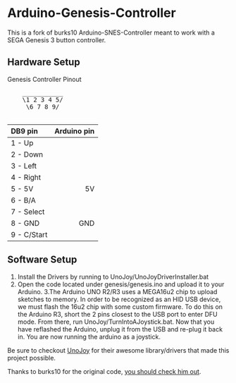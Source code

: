 # Arduino-Genesis-Controller
This is a fork of burks10 Arduino-SNES-Controller meant to work with a SEGA Genesis 3 button controller.


## Hardware Setup

Genesis Controller Pinout

<pre>
    ___________
    \1 2 3 4 5/
     \6 7 8 9/

</pre>

| DB9 pin         | Arduino pin   |
|:-------------   | -------------:|
| 1 - Up          |              |
| 2 - Down        |              |
| 3 - Left        |              |
| 4 - Right       |              |
| 5 - 5V          |           5V |
| 6 - B/A         |              |
| 7 - Select      |              |
| 8 - GND         |          GND |
| 9 - C/Start     |              |
 
## Software Setup

  1. Install the Drivers by running to UnoJoy/UnoJoyDriverInstaller.bat
  2. Open the code located under genesis/genesis.ino and upload it to your Arduino.
  3.The Arduino UNO R2/R3 uses a MEGA16u2 chip to upload sketches to memory. In order to be recognized as an HID USB device,
  we must flash the 16u2 chip with some custom firmware. To do this on the Arduino R3, short the 2 pins closest to the USB port to enter
  DFU mode. From there, run UnoJoy/TurnIntoAJoystick.bat. Now that you have reflashed the Arduino, unplug it from the USB and re-plug it
  back in. You are now running the arduino as a joystick.
  

Be sure to checkout [UnoJoy](https://github.com/AlanChatham/UnoJoy) for their awesome library/drivers that made this project possible.

Thanks to burks10 for the original code, [you should check him out](http://github.com/burks10/Arduino-SNES-Controller).
